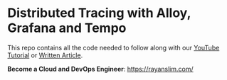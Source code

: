 # Distributed Tracing with Alloy, Grafana and Tempo

This repo contains all the code needed to follow along with our [YouTube Tutorial]() or [Written Article]().

**Become a Cloud and DevOps Engineer**: https://rayanslim.com/
